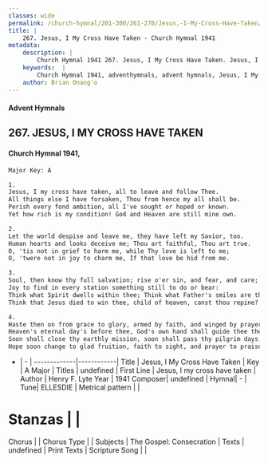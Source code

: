 ```yaml
---
classes: wide
permalink: /church-hymnal/201-300/261-270/Jesus,-I-My-Cross-Have-Taken/
title: |
    267. Jesus, I My Cross Have Taken - Church Hymnal 1941
metadata:
    description: |
        Church Hymnal 1941 267. Jesus, I My Cross Have Taken. Jesus, I my cross have taken, all to leave and follow Thee. All things else I have forsaken, Thou from hence my all shall be. Perish every fond ambition, all I've sought or hoped or known. Yet how rich is my condition! God and Heaven are still mine own. 
    keywords:  |
        Church Hymnal 1941, adventhymnals, advent hymnals, Jesus, I My Cross Have Taken, Jesus, I my cross have taken. 
    author: Brian Onang'o
---
```


#### Advent Hymnals
## 267. JESUS, I MY CROSS HAVE TAKEN
####  Church Hymnal 1941,

```txt
Major Key: A

1.
Jesus, I my cross have taken, all to leave and follow Thee.
All things else I have forsaken, Thou from hence my all shall be.
Perish every fond ambition, all I've sought or hoped or known.
Yet how rich is my condition! God and Heaven are still mine own.

2.
Let the world despise and leave me, they have left my Savior, too.
Human hearts and looks deceive me; Thou art faithful, Thou art true.
O, 'tis not in grief to harm me, while Thy love is left to me;
O, 'twere not in joy to charm me, If that love be hid from me.

3.
Soul, then know thy full salvation; rise o'er sin, and fear, and care;
Joy to find in every station something still to do or bear:
Think what Spirit dwells within thee; Think what Father's smiles are thine;
Think that Jesus died to win thee, child of heaven, canst thou repine?

4.
Haste then on from grace to glory, armed by faith, and winged by prayer,
Heaven's eternal day's before thee, God's own hand shall guide thee there.
Soon shall close thy earthly mission, soon shall pass thy pilgrim days;
Hope soon change to glad fruition, faith to sight, and prayer to praise.

```

- |   -  |
-------------|------------|
Title | Jesus, I My Cross Have Taken |
Key | A Major |
Titles | undefined |
First Line | Jesus, I my cross have taken |
Author | Henry F. Lyte
Year | 1941
Composer| undefined |
Hymnal|  - |
Tune| ELLESDIE |
Metrical pattern | |
# Stanzas |  |
Chorus |  |
Chorus Type |  |
Subjects | The Gospel: Consecration |
Texts | undefined |
Print Texts | 
Scripture Song |  |
    
